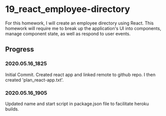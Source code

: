 # 19_react_employee-directory
For this homework, I will create an employee directory using React.  This homework will require me to break up the application's UI into components, manage component state, as well as respond to user events.

## Progress

### 2020.05.16_1825

Initial Commit.  Created react app and linked remote to github repo.  I then created 'plan_react-app.txt'.

### 2020.05.16_1905

Updated name and start script in package.json file to facilitate heroku builds.
